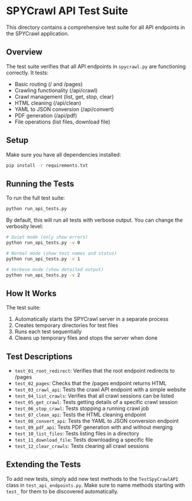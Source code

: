 # SPYCrawl API Test Suite

This directory contains a comprehensive test suite for all API endpoints in the SPYCrawl application.

## Overview

The test suite verifies that all API endpoints in `spycrawl.py` are functioning correctly. It tests:

- Basic routing (/ and /pages)
- Crawling functionality (/api/crawl)
- Crawl management (list, get, stop, clear)
- HTML cleaning (/api/clean)
- YAML to JSON conversion (/api/convert)
- PDF generation (/api/pdf)
- File operations (list files, download file)

## Setup

Make sure you have all dependencies installed:

```bash
pip install -r requirements.txt
```

## Running the Tests

To run the full test suite:

```bash
python run_api_tests.py
```

By default, this will run all tests with verbose output. You can change the verbosity level:

```bash
# Quiet mode (only show errors)
python run_api_tests.py -v 0

# Normal mode (show test names and status)
python run_api_tests.py -v 1

# Verbose mode (show detailed output)
python run_api_tests.py -v 2
```

## How It Works

The test suite:

1. Automatically starts the SPYCrawl server in a separate process
2. Creates temporary directories for test files
3. Runs each test sequentially
4. Cleans up temporary files and stops the server when done

## Test Descriptions

- `test_01_root_redirect`: Verifies that the root endpoint redirects to /pages
- `test_02_pages`: Checks that the /pages endpoint returns HTML
- `test_03_crawl_api`: Tests the crawl API endpoint with a simple website
- `test_04_list_crawls`: Verifies that all crawl sessions can be listed
- `test_05_get_crawl`: Tests getting details of a specific crawl session
- `test_06_stop_crawl`: Tests stopping a running crawl job
- `test_07_clean_api`: Tests the HTML cleaning endpoint
- `test_08_convert_api`: Tests the YAML to JSON conversion endpoint
- `test_09_pdf_api`: Tests PDF generation with and without merging
- `test_10_list_files`: Tests listing files in a directory
- `test_11_download_file`: Tests downloading a specific file
- `test_12_clear_crawls`: Tests clearing all crawl sessions

## Extending the Tests

To add new tests, simply add new test methods to the `TestSpyCrawlAPI` class in `test_api_endpoints.py`. Make sure to name methods starting with `test_` for them to be discovered automatically.
